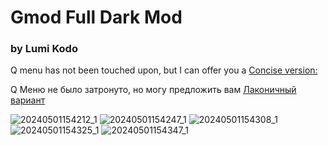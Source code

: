 # Gmod Full Dark Mod
### by Lumi Kodo
Q menu has not been touched upon, but I can offer you a [Сoncise version:](https://steamcommunity.com/sharedfiles/filedetails/?id=2788107396&searchtext=Dark+UI+Spawnmenu) 

Q Меню не было затронуто, но могу предложить вам [Лаконичный вариант](https://steamcommunity.com/sharedfiles/filedetails/?id=2788107396&searchtext=Dark+UI+Spawnmenu)

![20240501154212_1](https://github.com/LumiKodo/Gmod-Full-Dark-Mod/assets/168643324/534ca8a5-8101-4597-80f4-45fc837bd2b4)
![20240501154247_1](https://github.com/LumiKodo/Gmod-Full-Dark-Mod/assets/168643324/db499477-b125-4f03-9d6d-aef3314a0580)
![20240501154308_1](https://github.com/LumiKodo/Gmod-Full-Dark-Mod/assets/168643324/1d7d422d-08fa-41f0-9a8e-8e87a0696401)
![20240501154325_1](https://github.com/LumiKodo/Gmod-Full-Dark-Mod/assets/168643324/18ddb8fb-0a51-4606-ba36-89d06990f00c)
![20240501154347_1](https://github.com/LumiKodo/Gmod-Full-Dark-Mod/assets/168643324/c9a738f7-57fa-411e-83fc-cd65cf6c7b06)
